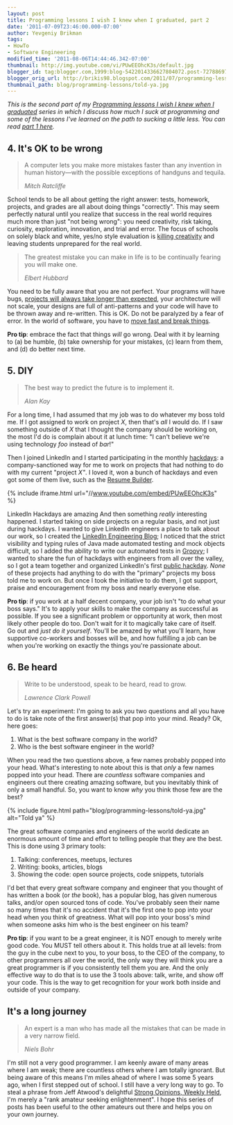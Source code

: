 ```yaml
---
layout: post
title: Programming lessons I wish I knew when I graduated, part 2
date: '2011-07-09T23:46:00.000-07:00'
author: Yevgeniy Brikman
tags:
- HowTo
- Software Engineering
modified_time: '2011-08-06T14:44:46.342-07:00'
thumbnail: http://img.youtube.com/vi/PUwEEOhcK3s/default.jpg
blogger_id: tag:blogger.com,1999:blog-5422014336627804072.post-727886978738605412
blogger_orig_url: http://brikis98.blogspot.com/2011/07/programming-lessons-i-wish-i-knew-when_09.html
thumbnail_path: blog/programming-lessons/told-ya.jpg
---
```


*This is the second part of my [Programming lessons I wish I knew when I 
graduated](https://it.badykov.com/writing/2011/07/08/programming-lessons-i-wish-i-knew-when/) 
series in which I discuss how much I suck at programming and some of the 
lessons I've learned on the path to sucking a little less. You can read [part 
1 here](https://it.badykov.com/writing/2011/07/08/programming-lessons-i-wish-i-knew-when/).* 

## 4. It's OK to be wrong

<blockquote>
  <p>
    A computer lets you make more  mistakes faster than any invention in human 
    history&mdash;with the possible exceptions of handguns and tequila.
  </p>
  <cite>Mitch Ratcliffe</cite>
</blockquote>

School tends to be all about getting the right answer: tests, homework, projects, and grades are all about doing 
things "correctly". This may seem perfectly natural until you realize that 
success in the real world requires much more than just "not being wrong": you 
need creativity, risk taking, curiosity, exploration, innovation, and trial 
and error. The focus of schools on solely black and white, yes/no style 
evaluation is [killing 
creativity](http://www.ted.com/talks/ken_robinson_says_schools_kill_creativity.html) 
and leaving students unprepared for the real world. 

<blockquote>
  <p>
    The greatest mistake you can make in life is to be continually fearing you 
    will make one.
  </p>
  <cite>Elbert Hubbard</cite>
</blockquote>

You need to be fully aware that you are not perfect. Your programs will have 
bugs, [projects will always take longer than 
expected](http://en.wikipedia.org/wiki/Hofstadter%27s_law), your architecture 
will not scale, your designs are full of anti-patterns and your code will have 
to be thrown away and re-written. This is OK. Do not be paralyzed by a fear of 
error. In the world of software, you have to [move fast and break 
things](http://www.businessinsider.com/henry-blodget-innovation-highlights-2010-2). 

**Pro tip**: embrace the fact that things *will* go wrong. Deal with it by 
learning to (a) be humble, (b) take ownership for your mistakes, (c) learn 
from them, and (d) do better next time. 

## 5. DIY

<blockquote>
  <p>The best way to predict the future is to implement it.</p>
  <cite>Alan Kay</cite>
</blockquote>

For a long time, I had assumed that my job was to do whatever my boss told me. If I got assigned to 
work on project *X*, then that's *all* I would do. If I saw something outside 
of *X* that I thought the company should be working on, the most I'd do is 
complain about it at lunch time: "I can't believe we're using technology *foo* 
instead of *bar*!" 

Then I joined LinkedIn and I started participating in the monthly 
[hackdays](http://engineering.linkedin.com/23/linkedin-hackdays): a 
company-sanctioned way for me to work on projects that had nothing to do with 
my current "project *X"*. I loved it, won a bunch of hackdays and even got 
some of them live, such as the [Resume 
Builder](http://resume.linkedinlabs.com/). 

{% include iframe.html url="//www.youtube.com/embed/PUwEEOhcK3s" %}

LinkedIn Hackdays are amazing And then something *really* interesting happened. I started taking on side 
projects on a regular basis, and not just during hackdays. I wanted to give 
LinkedIn engineers a place to talk about our work, so I created the [LinkedIn 
Engineering Blog](http://engineering.linkedin.com/); I noticed that the strict 
visibility and typing rules of Java made automated testing and mock objects 
difficult, so I added the ability to write our automated tests in 
[Groovy](http://groovy.codehaus.org/Testing+Guide); I wanted to share the fun 
of hackdays with engineers from all over the valley, so I got a team together 
and organized LinkedIn's first [public 
hackday](http://hackday2011.linkedin.com/). *None* of these projects had 
anything to do with the "primary" projects my boss told me to work on. But 
once I took the initiative to do them, I got support, praise and encouragement 
from my boss and nearly everyone else. 

**Pro tip**: if you work at a half decent company, your job isn't "to do what 
your boss says." It's to apply your skills to make the company as successful 
as possible. If you see a significant problem or opportunity at work, then 
most likely other people do too. Don't wait for it to magically take care of 
itself. Go out and *just do it yourself*. You'll be amazed by what you'll 
learn, how supportive co-workers and bosses will be, and how fulfilling a job 
can be when you're working on exactly the things you're passionate about. 

## 6. Be heard

<blockquote>
  <p>Write to be understood, speak to be heard, read to grow.</p> 
  <cite>Lawrence Clark Powell</cite>
</blockquote>

Let's try an experiment: I'm going to ask you two questions and all you have to 
do is take note of the first answer(s) that pop into your mind. Ready? Ok, here goes: 

1. What is the best software company in the world? 
1. Who is the best software engineer in the world? 

When you read the two questions above, a few names probably popped into your 
head. What's interesting to note about this is that *only* a few names popped 
into your head. There are *countless* software companies and engineers out 
there creating amazing software, but you inevitably think of only a small 
handful. So, you want to know *why* you think those few are the best? 

{% include figure.html path="blog/programming-lessons/told-ya.jpg" alt="Told ya" %}

The great software companies and engineers of the world dedicate an enormous 
amount of time and effort to telling people that they are the best. This is 
done using 3 primary tools: 

1. Talking: conferences, meetups, lectures 
1. Writing: books, articles, blogs 
1. Showing the code: open source projects, code snippets, tutorials 

I'd bet that every great software company and engineer that you thought of has 
written a book (or *the* book), has a popular blog, has given numerous 
talks, and/or open sourced tons of code. You've probably seen their name so 
many times that it's no accident that it's the first one to pop into your head 
when you think of greatness. What will pop into your boss's mind when someone 
asks him who is the best engineer on his team? 

**Pro tip**: if you want to be a great engineer, it is NOT enough to merely 
write good code. You MUST tell others about it. This holds true at all levels: 
from the guy in the cube next to you, to your boss, to the CEO of the company, 
to other programmers all over the world, the only way they will think you are 
a great programmer is if you consistently tell them you are. And the only 
effective way to do that is to use the 3 tools above: talk, write, and show 
off your code. This is the way to get recognition for your work both inside 
and outside of your company. 

## It's a long journey

<blockquote>
  <p>
    An expert is a man who has made all the mistakes that can be made in a very 
    narrow field.
  </p>
  <cite>Niels Bohr</cite>
</blockquote>

I'm still not a very good programmer. I am keenly aware of many areas where I am weak; there are 
countless others where I am totally ignorant. But being aware of this means 
I'm miles ahead of where I was some 5 years ago, when I first stepped out of 
school. I still have a very long way to go. To steal a phrase from Jeff 
Atwood's delightful [Strong Opinions, Weekly 
Held](http://www.codinghorror.com/blog/2008/05/strong-opinions-weakly-held.html), 
I'm merely a "rank amateur seeking enlightenment". I hope this series of posts 
has been useful to the other amateurs out there and helps you on your own 
journey. 
